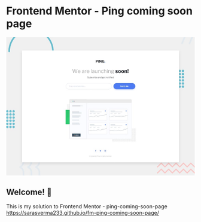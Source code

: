 # Frontend Mentor - Ping coming soon page

![Design preview for the Ping coming soon page coding challenge](./design/desktop-preview.jpg)

## Welcome! 👋

This is my solution to Frontend Mentor - ping-coming-soon-page
https://sarasverma233.github.io/fm-ping-coming-soon-page/
